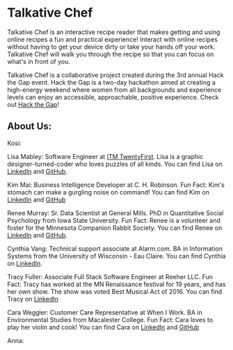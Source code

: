 # Talkative Chef

Talkative Chef is an interactive recipe reader that makes getting and using 
online recipes a fun and practical experience! Interact with online recipes 
without having to get your device dirty or take your hands off your work. 
Talkative Chef will walk you through the recipe so that you can focus on what's
in front of you.

Talkative Chef is a collaborative project created during the 3rd annual Hack the 
Gap event. Hack the Gap is a two-day hackathon aimed at creating a high-energy 
weekend where women from all backgrounds and experience levels can enjoy an 
accessible, approachable, positive experience. Check out [Hack the Gap](
http://www.hackthegap.com/hackathons/january-2017 "Hack the Gap")!

## About Us:
Kosi:

Lisa Mabley: Software Engineer at [ITM TwentyFirst](https://www.itm21st.com/ 
"ITM TwentyFirst"). Lisa is a graphic designer-turned-coder who loves puzzles of 
all kinds. You can find Lisa on [LinkedIn](
https://www.linkedin.com/in/lisamabley "Lisa's LinkedIn") and [GitHub](
https://github.com/LisaMabley "Lisa's GitHub").

Kim Mai: Business Intelligence Developer at C. H. Robinson. Fun Fact: Kim's 
stomach can make a gurgling noise on command! You can find Kim on 
[LinkedIn](https://www.linkedin.com/in/kmaimn "Kim's LinkedIn") and [GitHub](
https://github.com/kmaimn "Kim's GitHub")

Renee Murray: Sr. Data Scientist at General Mills. PhD in Quantitative Social 
Psychology from Iowa State University. Fun Fact: Renee is a volunteer and foster 
for the Minnesota Companion Rabbit Society. You can find Renee on 
[LinkedIn](https://www.linkedin.com/in/renee-murray "Renee's LinkedIn") and 
[GitHub](https://github.com/ReneeMurray "Renee's GitHub").

Cynthia Vang: Technical support associate at Alarm.com. BA in Information 
Systems from the University of Wisconsin - Eau Claire. You can find Cynthia on 
[LinkedIn](https://www.linkedin.com/in/cynthiavang "Cynthia's LinkedIn").

Tracy Fuller: Associate Full Stack Software Engineer at Reeher LLC. Fun Fact: Tracy has 
worked at the MN Renaissance festival for 19 years, and has her own show. The 
show was voted Best Musical Act of 2016. You can find Tracy on [LinkedIn](
https://www.linkedin.com/in/tracyefuller "Tracy's LinkedIn")

Cara Weggler: Customer Care Representative at When I Work. BA in Environmental 
Studies from Macalester College. Fun Fact: Cara loves to play her violin and 
cook! You can find Cara on [LinkedIn](https://www.linkedin.com/in/caraweggler 
"Cara's LinkedIn") and [GitHub](https://github.com/cweggler "Cara's GitHub")

Anna: